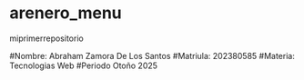 # arenero_menu
miprimerrepositorio

#Nombre:
Abraham Zamora De Los Santos 
#Matriula: 
202380585 
#Materia:
Tecnologias Web
#Periodo
Otoño 2025
